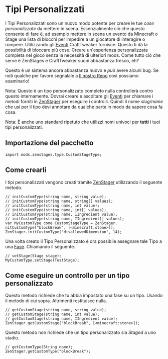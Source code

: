 # Tipi Personalizzati

I Tipi Personalizzati sono un nuovo modo potente per creare le tue *cose personalizzate* da mettere in scena. Essenzialmente ciò che questo consente di fare è, ad esempio mettere in scena un evento da Minecraft o Stage una lista di blocchi per impedire a un giocatore di interagire o rompere. Utilizzando gli [Eventi](/Vanilla/Events/IEventManager/) CraftTweaker fornisce. Questo ti dà la possibilità di bloccare più cose. Creare un'esperienza personalizzata completa nel gioco senza la necessità di ulteriori mods. Come tutto ciò che serve è ZenStages e CraftTweaker suoni abbastanza fresco, eh?

Questo è un sistema ancora abbastanza nuovo e *può* avere alcuni bug. Se noti qualche per favore segnalale a [Il nostro Repo](https://github.com/DarkPacks/ZenStages/issues) così possiamo esaminarlo!

Nota: Questo è un tipo personalizzato completo nulla controllerà contro questo internamente. Dovrai creare e ascoltare gli [Eventi](/Vanilla/Events/IEventManager/) per chiamare i metodi forniti in [ZenStager](/Mods/GameStages/ZenStages/ZenStager/) per eseguire i controlli. Quindi il nome *slug/name* che usi per il tipo devi annotare da qualche parte in modo da sapere cosa fa cosa.

Nota: È anche uno standard ripetuto che utilizzi nomi univoci per **tutti** i tuoi tipi personalizzati.

## Importazione del pacchetto

`import mods.zenstages.type.CustomStageType;`

## Come crearli

I tipi personalizzati vengono creati tramite [ZenStager](/Mods/GameStages/ZenStages/ZenStager/) utilizzando il seguente metodo.

```zenscript
// initCustomType(string name, string value);
// initCustomType(string name, string[] values);
// initCustomType(string name, int value);
// initCustomType(string name, int[] values);
// initCustomType(string name, IIngredient value);
// initCustomType(string name, IIngredient[] values);
var MyCustomType come CustomStageType = ZenStager. nitCustomType("blockBreak", [<minecraft:stone>]);
ZenStager.initCustomType("disallowedDimension", 14);
```

Una volta creato il Tipo Personalizzato è ora possibile assegnare tale Tipo a una [Fase](/Mods/GameStages/ZenStages/Stage/). Chiamando il seguente.

```zenscript
// setStage(Stage stage);
MyCustomType.setStage(TestStage);
```

## Come eseguire un controllo per un tipo personalizzato

Questo metodo richiede che tu abbia impostato una fase su un tipo. Usando il metodo di cui sopra. Altrimenti restituisce nulla.

```zenscript
// getCustomStage(string name, string value);
// getCustomStage(string name, int value);
// getCustomStage(string name, IIngredient value);
ZenStager.getCustomStage("blockBreak", [<minecraft:stone>]);
```

Questo metodo non richiede che un tipo personalizzato sia *Staged* a uno stadio.

```zenscript
// getCustomType(String name);
ZenStager.getCustomType("blockBreak");
```